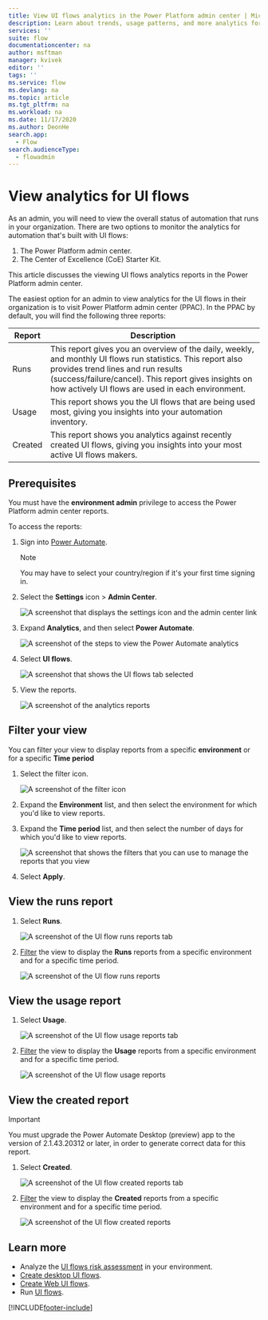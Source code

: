 ```yaml
---
title: View UI flows analytics in the Power Platform admin center | Microsoft Docs
description: Learn about trends, usage patterns, and more analytics for UI flows in the Power Platform admin center.
services: ''
suite: flow
documentationcenter: na
author: msftman
manager: kvivek
editor: ''
tags: ''
ms.service: flow
ms.devlang: na
ms.topic: article
ms.tgt_pltfrm: na
ms.workload: na
ms.date: 11/17/2020
ms.author: DeonHe
search.app: 
  - Flow
search.audienceType: 
  - flowadmin
---
```


# View analytics for UI flows

As an admin, you will need to view the overall status of automation that runs in your organization. There are two options to monitor the analytics for automation that's built with UI flows:

1. The Power Platform admin center.
1. The Center of Excellence (CoE) Starter Kit.

This article discusses the viewing UI flows analytics reports in the Power Platform admin center.


The easiest option for an admin to view analytics for the UI flows in their organization is to visit Power Platform admin center (PPAC). In the PPAC by default, you will find the following three reports:

Report | Description
--- | ---
Runs | This report gives you an overview of the daily, weekly, and monthly UI flows run statistics. This report also provides trend lines and run results (success/failure/cancel). This report gives insights on how actively UI flows are used in each environment.
Usage | This report shows you the UI flows that are being used most, giving you insights into your automation inventory.
Created | This report shows you analytics against recently created UI flows, giving you insights into your most active UI flows makers.

## Prerequisites

You must have the **environment admin** privilege to access the Power Platform admin center reports.

To access the reports:

1. Sign into [Power Automate]().

   >[!NOTE]
   >You may have to select your country/region if it's your first time signing in.

1. Select the **Settings** icon > **Admin Center**.

   ![A screenshot that displays the settings icon and the admin center link](./media/analytics-ui-flow/settings-admin-center.png)

1. Expand **Analytics**, and then select **Power Automate**.

   ![A screenshot of the steps to view the Power Automate analytics](./media/analytics-ui-flow/analytics-pa.png)

1. Select **UI flows**.

   ![A screenshot that shows the UI flows tab selected](./media/analytics-ui-flow/select-ui-flows.png)

1. View the reports.

   ![A screenshot of the analytics reports](./media/analytics-ui-flow/runs.png)


## Filter your view

You can filter your view to display reports from a specific **environment** or for a specific **Time period**

1. Select the filter icon.

   ![A screenshot of the filter icon](./media/analytics-ui-flow/select-filter.png)

1. Expand the **Environment** list, and then select the environment for which you'd like to view reports.

1. Expand the **Time period** list, and then select the number of days for which you'd like to view reports.

   ![A screenshot that shows the filters that you can use to manage the reports that you view](./media/analytics-ui-flow/filter.png)

1. Select **Apply**.

## View the runs report

1. Select **Runs**.

   ![A screenshot of the UI flow runs reports tab](./media/analytics-ui-flow/select-runs.png)

1. [Filter](#filter-your-view) the view to display the **Runs** reports from a specific environment and for a specific time period. 


   ![A screenshot of the UI flow runs reports](./media/analytics-ui-flow/runs.png)

## View the usage report

1. Select **Usage**.

   ![A screenshot of the UI flow usage reports tab](./media/analytics-ui-flow/select-usage.png)


1. [Filter](#filter-your-view) the view to display the **Usage** reports from a specific environment and for a specific time period. 

   ![A screenshot of the UI flow usage reports](./media/analytics-ui-flow/usage-ppac.png)

## View the created report

>[!IMPORTANT]
>You must upgrade the Power Automate Desktop (preview) app to the version of 2.1.43.20312 or later, in order to generate correct data for this report.

1. Select **Created**.

   ![A screenshot of the UI flow created reports tab](./media/analytics-ui-flow/select-created.png)

1. [Filter](#filter-your-view) the view to display the **Created** reports from a specific environment and for a specific time period. 

   ![A screenshot of the UI flow created reports](./media/analytics-ui-flow/created-ppac.png)


## Learn more

- Analyze the [UI flows risk assessment](https://docs.microsoft.com/power-platform/guidance/coe/power-bi-govern#ui-flows-risk-assessment) in your environment.
- [Create desktop UI flows](https://docs.microsoft.com/power-automate/ui-flows/create-desktop).
- [Create Web UI flows](https://docs.microsoft.com/power-automate/ui-flows/create-web).
- Run [UI flows](https://docs.microsoft.com/power-automate/ui-flows/run-ui-flow).

[!INCLUDE[footer-include](../includes/footer-banner.md)]